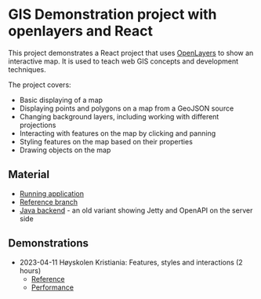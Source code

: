 # GIS Demonstration project with openlayers and React

This project demonstrates a React project that uses [OpenLayers](https://openlayers.org)
to show an interactive map. It is used to teach web GIS concepts and development techniques.

The project covers:

* Basic displaying of a map
* Displaying points and polygons on a map from a GeoJSON source
* Changing background layers, including working with different projections
* Interacting with features on the map by clicking and panning
* Styling features on the map based on their properties
* Drawing objects on the map

## Material

* [Running application](https://jhannes.github.io/gis-kata/)
* [Reference branch](https://github.com/jhannes/gis-kata/tree/tuturial/99-full-featured)
* [Java backend](https://github.com/jhannes/gis-kata/tree/java-poc) - an old variant showing Jetty and OpenAPI on the server side

## Demonstrations

* 2023-04-11 Høyskolen Kristiania: Features, styles and interactions (2 hours)
  * [Reference](https://github.com/jhannes/gis-kata/tree/tutorial/01-feature-style-and-interaction)
  * [Performance](https://github.com/jhannes/gis-kata/tree/performance/2023-M04-kristiania)